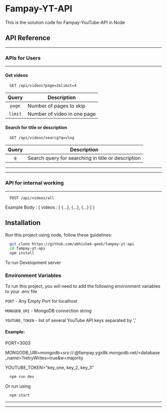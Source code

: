 # Fampay-YT-API

This is the solution code for Fampay-YouTube-API in Node

## API Reference

---

### APIs for Users

---

#### Get videos

```http
  GET /api/videos?page=2&limit=4
```

|  Query  | Description                 |
| :-----: | --------------------------- |
| `page`  | Number of pages to skip     |
| `limit` | Number of video in one page |

#### Search for title or description

```http
  GET /api/videos/searcg?q=vlog
```

| Query | Description                                        |
| :---: | -------------------------------------------------- |
|  `q`  | Search query for searching in title or description |

---

---

### API for internal working

---

```http
  POST /api/videos/all
```

Example Body :
{
videos : [
{...},
{...},
{...}
]
}

## Installation

Run this project using node, follow these guidelines:

```bash
  git clone https://github.com/abhishek-geek/fampay-yt-api
  cd fampay-yt-api
  npm install
```

To run Development server

### Environment Variables

To run this project, you will need to add the following environment variables to your .env file

`PORT` - Any Empty Port for localhost

`MONGODB_URI` - MongoDB connection string

`YOUTUBE_TOKEN` - list of several YouTube API keys separated by ','

#### Example:

PORT=3003

MONGODB_URI=mongodb+srv://<user>:<password>@fampay.ygx8k.mongodb.net/<database_name>?retryWrites=true&w=majority

YOUTUBE_TOKEN="key_one, key_2, key_3"

```bash
  npm run dev
```

Or run using

```bash
  npm start
```

---

---
